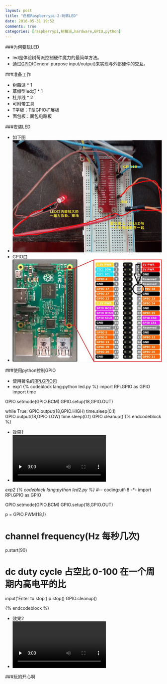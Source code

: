 ```yaml
---
layout: post
title: "白相Raspberrypi-2-玩转LED"
date: 2016-05-31 19:52
comments: true
categories: [raspberrypi,树莓派,hardware,GPIO,python]
---
```

###为何要玩LED
 * led是体验树莓派控制硬件魔力的最简单方法。
 * 通过[GPIO][1](General purpose input/output)来实现与外部硬件的交互。

<!-- more -->

###准备工作
 * 树莓派 * 1
 * 草帽型led灯 * 1
 * 杜邦线 * 2
 * 可附带工具
  * T字板：T型GPIO扩展板
  * 面包板：面包电路板

###安装LED
 * 如下图
 * ![gpio_led](/images/gpio_led.png)
 * GPIO口
 * ![GPIO](/images/GPIO.jpg)

###使用python控制GPIO
 * 使用著名的[RPi.GPIO][2]包
 * exp1
{% codeblock lang:python led.py %}
import RPi.GPIO as GPIO
import time

GPIO.setmode(GPIO.BCM)
GPIO.setup(18,GPIO.OUT)

while True:
    GPIO.output(18,GPIO.HIGH)
    time.sleep(0.1)
    GPIO.output(18,GPIO.LOW)
    time.sleep(0.1)
GPIO.cleanup()
{% endcodeblock %}
 
 * 效果1
 * <video id="video" controls="" preload="none" >
      <source id="mp4" src="/images/led1.mp4" type="video/mp4">
      <p>Your user agent does not support the HTML5 Video element.</p>
    </video>

 *exp2
{% codeblock lang:python led2.py %}
#-*- coding:utf-8 -*-
import RPi.GPIO as GPIO

GPIO.setmode(GPIO.BCM)
GPIO.setup(18,GPIO.OUT)

p = GPIO.PWM(18,1)
# channel frequency(Hz 每秒几次)
p.start(90)
# dc duty cycle 占空比 0-100 在一个周期内高电平的比

input('Enter to stop')
p.stop()
GPIO.cleanup()

{% endcodeblock %}

 * 效果2
 * <video id="video" controls="" preload="none" >
      <source id="mp4" src="/images/led2.mp4" type="video/mp4">
      <p>Your user agent does not support the HTML5 Video element.</p>
    </video>

###玩的开心啊

[1]:https://zh.wikipedia.org/zh/GPIO
[2]:https://sourceforge.net/projects/raspberry-gpio-python/

